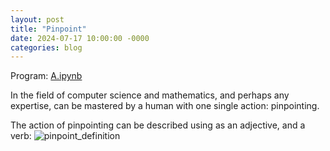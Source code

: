 ```yaml
---
layout: post
title: "Pinpoint"
date: 2024-07-17 10:00:00 -0000
categories: blog
---
```


Program: [A.ipynb](https://github.com/DamiamAlfaro/Earth-Prototypes/blob/main/Europe/Text_Strings/A.ipynb)

In the field of computer science and mathematics, and perhaps any expertise, can be mastered by a human with one single action: pinpointing.

The action of pinpointing can be described using as an adjective, and a verb:
![pinpoint_definition](https://github.com/user-attachments/assets/6e2032d2-9d79-4a44-91b4-d3d6fe53e7c9)


